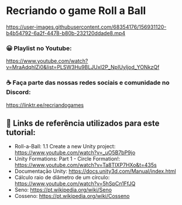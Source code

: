 # Recriando o game Roll a Ball

https://user-images.githubusercontent.com/68354176/156931120-b4b54792-6a2f-4478-b80b-232120ddade8.mp4

### 😀 Playlist no Youtube:
https://www.youtube.com/watch?v=MraAdqhlZi0&list=PLSW3Hu9BLJUxI2P_NpIUyljod_YONkzQf

### ☕ Faça parte das nossas redes sociais e comunidade no Discord: 
https://linktr.ee/recriandogames

## 🚀 Links de referência utilizados para este tutorial:

* Roll-a-Ball: 1.1 Create a new Unity project: https://www.youtube.com/watch?v=_uO5B7bP9jo
* Unity Formations: Part 1 - Circle Formation!: https://www.youtube.com/watch?v=Ta8TIXP7HXo&t=435s
* Documentação Unity: https://docs.unity3d.com/Manual/index.html
* Cálculo raio de diâmetro de um círculo: https://www.youtube.com/watch?v=5hSpCn1FfJQ
* Seno: https://pt.wikipedia.org/wiki/Seno
* Cosseno: https://pt.wikipedia.org/wiki/Cosseno

